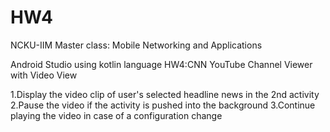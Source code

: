 # HW4

NCKU-IIM Master class: Mobile Networking and Applications

Android Studio using kotlin language
HW4:CNN YouTube Channel Viewer with Video View

1.Display the video clip of user's selected headline news in the 2nd activity
2.Pause the video if the activity is pushed into the background
3.Continue playing the video in case of a configuration change
